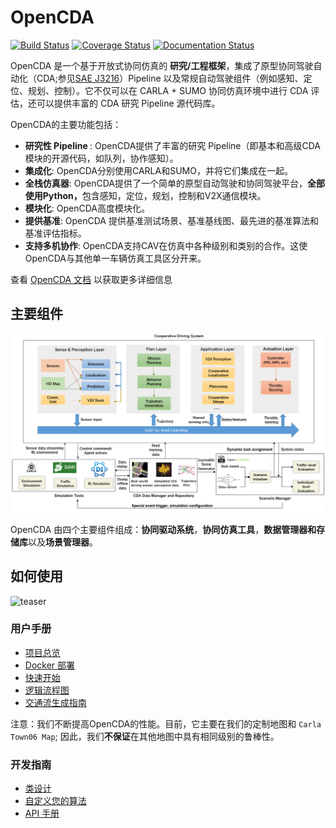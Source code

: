# OpenCDA
[![Build Status](https://travis-ci.com/ucla-mobility/OpenCDA.svg?branch=develop)](https://travis-ci.com/ucla-mobility/OpenCDA)
[![Coverage Status](https://coveralls.io/repos/github/ucla-mobility/OpenCDA/badge.svg?branch=feature/readme_revise)](https://coveralls.io/github/ucla-mobility/OpenCDA?branch=feature/readme_revise)
[![Documentation Status](https://readthedocs.org/projects/opencda-documentation/badge/?version=latest)](https://opencda-documentation.readthedocs.io/en/latest/?badge=latest)


OpenCDA 是一个基于开放式协同仿真的 **研究/工程框架**，集成了原型协同驾驶自动化（CDA;参见[SAE J3216](https://www.sae.org/standards/content/j3216_202005/)）Pipeline 以及常规自动驾驶组件（例如感知、定位、规划、控制）。它不仅可以在 CARLA + SUMO 协同仿真环境中进行 CDA 评估，还可以提供丰富的 CDA 研究 Pipeline 源代码库。

OpenCDA的主要功能包括：
* <strong> 研究性 Pipeline </strong>: OpenCDA提供了丰富的研究 Pipeline（即基本和高级CDA模块的开源代码，如队列，协作感知）。
* <strong>集成化</strong>: OpenCDA分别使用CARLA和SUMO，并将它们集成在一起。
* <strong> 全栈仿真器</strong>: OpenCDA提供了一个简单的原型自动驾驶和协同驾驶平台，<strong>全部使用Python，</strong>包含感知，定位，规划，控制和V2X通信模块。
* <strong>模块化</strong>: OpenCDA高度模块化。
* <strong>提供基准</strong>: OpenCDA 提供基准测试场景、基准基线图、最先进的基准算法和基准评估指标。
* <strong>支持多机协作</strong>: OpenCDA支持CAV在仿真中各种级别和类别的合作。这使OpenCDA与其他单一车辆仿真工具区分开来。

查看 [OpenCDA 文档](https://opencda-documentation.readthedocs.io/en/latest/) 以获取更多详细信息



## 主要组件
![teaser](docs/md_files/images/OpenCDA_new_diagrams.png)

OpenCDA 由四个主要组件组成：<strong>协同驱动系统</strong>，<strong>协同仿真工具</strong>，<strong>数据管理器和存储库</strong>以及<strong>场景管理器</strong>。

## 如何使用

 ![teaser](docs/md_files/images/platoon_joining_2lanefree_complete.gif)


### 用户手册
* [项目总览](https://opencda-documentation.readthedocs.io/en/latest/md_files/introduction.html)
* [Docker 部署](DockerDeployment_ZH.md)
* [快速开始](https://opencda-documentation.readthedocs.io/en/latest/md_files/getstarted.html)
* [逻辑流程图](https://opencda-documentation.readthedocs.io/en/latest/md_files/logic_flow.html)
* [交通流生成指南](https://opencda-documentation.readthedocs.io/en/latest/md_files/traffic_generation.html)


注意：我们不断提高OpenCDA的性能。目前，它主要在我们的定制地图和
 `Carla Town06 Map`; 因此，我们<strong>不保证</strong>在其他地图中具有相同级别的鲁棒性。

### 开发指南

*  [类设计](https://opencda-documentation.readthedocs.io/en/latest/md_files/developer_tutorial.html)
*  [自定义您的算法](https://opencda-documentation.readthedocs.io/en/latest/md_files/customization.html)
*  [API 手册](https://opencda-documentation.readthedocs.io/en/latest/modules.html) <br>
